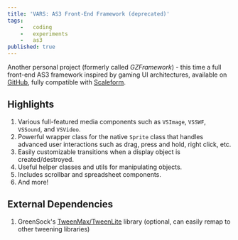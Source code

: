 ```yaml
---
title: 'VARS: AS3 Front-End Framework (deprecated)'
tags:
    -   coding
    -   experiments
    -   as3
published: true
---
```



Another personal project (formerly called *GZFramework*) - this time a full front-end AS3 framework inspired by gaming UI architectures, available on [GitHub](https://github.com/VARIANTE/VARS.as), fully compatible with [Scaleform](http://gameware.autodesk.com/scaleform).

## Highlights

1.  Various full-featured media components such as `VSImage`, `VSSWF`, `VSSound`, and `VSVideo`.
2.  Powerful wrapper class for the native `Sprite` class that handles advanced user interactions such as drag, press and hold, right click, etc.
3.  Easily customizable transitions when a display object is created/destroyed.
4.  Useful helper classes and utils for manipulating objects.
5.  Includes scrollbar and spreadsheet components.
6.  And more!

## External Dependencies

1.  GreenSock's [TweenMax/TweenLite](http://www.greensock.com/tweenmax/) library (optional, can easily remap to other tweening libraries)
